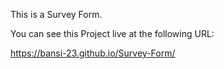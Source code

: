 This is a Survey Form.

You can see this Project live at the following URL:

https://bansi-23.github.io/Survey-Form/